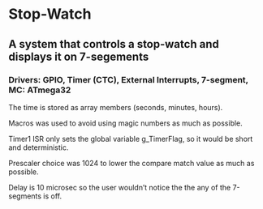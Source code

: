 # Stop-Watch

## A system that controls a stop-watch and displays it on 7-segements

### Drivers: GPIO, Timer (CTC), External Interrupts, 7-segment, MC: ATmega32

The time is stored as array members (seconds, minutes, hours).

Macros was used to avoid using magic numbers as much as possible.

Timer1 ISR only sets the global variable g_TimerFlag, so it would be short and deterministic. 

Prescaler choice was 1024 to lower the compare match value as much as possible.

Delay is 10 microsec so the user wouldn’t notice the the any of the 7-segments is off.
